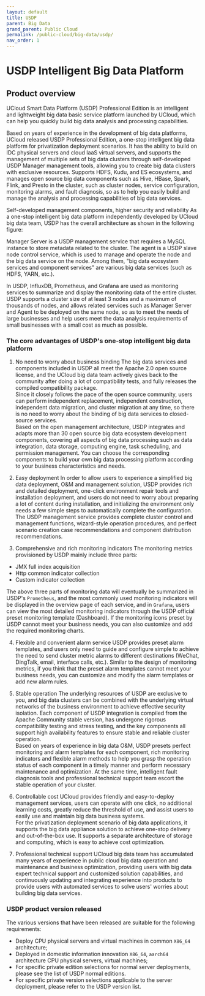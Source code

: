 ```yaml
---
layout: default
title: USDP
parent: Big Data
grand_parent: Public Cloud
permalink: /public-cloud/big-data/usdp/
nav_order: 1
---
```

# USDP Intelligent Big Data Platform
## Product overview
UCloud Smart Data Platform (USDP) Professional Edition is an intelligent and lightweight big data basic service platform launched by UCloud, which can help you quickly build big data analysis and processing capabilities.

Based on years of experience in the development of big data platforms, UCloud released USDP Professional Edition, a one-stop intelligent big data platform for privatization deployment scenarios. It has the ability to build on IDC physical servers and cloud IaaS virtual servers, and supports the management of multiple sets of big data clusters through self-developed USDP Manager management tools, allowing you to create big data clusters with exclusive resources. Supports HDFS, Kudu, and ES ecosystems, and manages open source big data components such as Hive, HBase, Spark, Flink, and Presto in the cluster, such as cluster nodes, service configuration, monitoring alarms, and fault diagnosis, so as to help you easily build and manage the analysis and processing capabilities of big data services.

Self-developed management components, higher security and reliability
As a one-stop intelligent big data platform independently developed by UCloud big data team, USDP has the overall architecture as shown in the following figure:

Manager Server is a USDP management service that requires a MySQL instance to store metadata related to the cluster. The agent is a USDP slave node control service, which is used to manage and operate the node and the big data service on the node. Among them, "big data ecosystem services and component services" are various big data services (such as HDFS, YARN, etc.).

In USDP, InfluxDB, Prometheus, and Grafana are used as monitoring services to summarize and display the monitoring data of the entire cluster.
USDP supports a cluster size of at least 3 nodes and a maximum of thousands of nodes, and allows related services such as Manager Server and Agent to be deployed on the same node, so as to meet the needs of large businesses and help users meet the data analysis requirements of small businesses with a small cost as much as possible.
### The core advantages of USDP's one-stop intelligent big data platform

1. No need to worry about business binding
The big data services and components included in USDP all meet the Apache 2.0 open source license, and the UCloud big data team actively gives back to the community after doing a lot of compatibility tests, and fully releases the compiled compatibility package. <br/>Since it closely follows the pace of the open source community, users can perform independent replacement, independent construction, independent data migration, and cluster migration at any time, so there is no need to worry about the binding of big data services to closed-source services.<br/>
Based on the open management architecture, USDP integrates and adapts more than 30 open source big data ecosystem development components, covering all aspects of big data processing such as data integration, data storage, computing engine, task scheduling, and permission management. You can choose the corresponding components to build your own big data processing platform according to your business characteristics and needs.

2. Easy deployment
In order to allow users to experience a simplified big data deployment, O&M and management solution, USDP provides rich and detailed deployment, one-click environment repair tools and installation deployment, and users do not need to worry about preparing a lot of content during installation, and initializing the environment only needs a few simple steps to automatically complete the configuration.<br/>
The USDP management service provides complete cluster control and management functions, wizard-style operation procedures, and perfect scenario creation case recommendations and component distribution recommendations.

3. Comprehensive and rich monitoring indicators
The monitoring metrics provisioned by USDP mainly include three parts:
  - JMX full index acquisition
  - Http common indicator collection
  - Custom indicator collection

The above three parts of monitoring data will eventually be summarized in USDP's `Prometheus`, and the most commonly used monitoring indicators will be displayed in the overview page of each service, and in `Grafana`, users can view the most detailed monitoring indicators through the USDP official preset monitoring template (Dashboard). If the monitoring icons preset by USDP cannot meet your business needs, you can also customize and add the required monitoring charts.

4. Flexible and convenient alarm service
USDP provides preset alarm templates, and users only need to guide and configure simple to achieve the need to send cluster metric alarms to different destinations (WeChat, DingTalk, email, interface calls, etc.). Similar to the design of monitoring metrics, if you think that the preset alarm templates cannot meet your business needs, you can customize and modify the alarm templates or add new alarm rules.

5. Stable operation
The underlying resources of USDP are exclusive to you, and big data clusters can be combined with the underlying virtual networks of the business environment to achieve effective security isolation. Each component of USDP integration is compiled from the Apache Community stable version, has undergone rigorous compatibility testing and stress testing, and the key components all support high availability features to ensure stable and reliable cluster operation.<br/>
Based on years of experience in big data O&M, USDP presets perfect monitoring and alarm templates for each component, rich monitoring indicators and flexible alarm methods to help you grasp the operation status of each component in a timely manner and perform necessary maintenance and optimization. At the same time, intelligent fault diagnosis tools and professional technical support team escort the stable operation of your cluster.

6. Controllable cost
UCloud provides friendly and easy-to-deploy management services, users can operate with one click, no additional learning costs, greatly reduce the threshold of use, and assist users to easily use and maintain big data business systems. <br/>
For the privatization deployment scenario of big data applications, it supports the big data appliance solution to achieve one-stop delivery and out-of-the-box use. It supports a separate architecture of storage and computing, which is easy to achieve cost optimization.

7. Professional technical support
UCloud big data team has accumulated many years of experience in public cloud big data operation and maintenance and business optimization, providing users with big data expert technical support and customized solution capabilities, and continuously updating and integrating experience into products to provide users with automated services to solve users' worries about building big data services.

### USDP product version released

The various versions that have been released are suitable for the following requirements:
- Deploy CPU physical servers and virtual machines in common `X86_64` architecture;
- Deployed in domestic information innovation `X86_64`, `aarch64` architecture CPU physical servers, virtual machines;
- For specific private edition selections for normal server deployments, please see the list of USDP normal editions.
- For specific private version selections applicable to the server deployment, please refer to the USDP version list.
